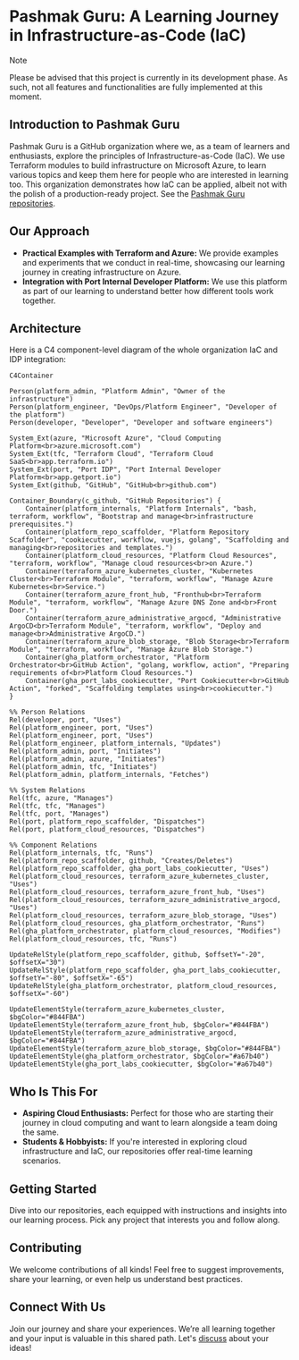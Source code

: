 # Pashmak Guru: A Learning Journey in Infrastructure-as-Code (IaC)

> [!NOTE]  
> Please be advised that this project is currently in its development phase. As such, not all features and functionalities are fully implemented at this moment.

## Introduction to Pashmak Guru

Pashmak Guru is a GitHub organization where we, as a team of learners and enthusiasts, explore the principles of Infrastructure-as-Code (IaC). We use Terraform modules to build infrastructure on Microsoft Azure, to learn various topics and keep them here for people who are interested in learning too. This organization demonstrates how IaC can be applied, albeit not with the polish of a production-ready project. See the [Pashmak Guru repositories](https://github.com/orgs/PashmakGuru/repositories).

## Our Approach

- **Practical Examples with Terraform and Azure:** We provide examples and experiments that we conduct in real-time, showcasing our learning journey in creating infrastructure on Azure.
- **Integration with Port Internal Developer Platform:** We use this platform as part of our learning to understand better how different tools work together.

## Architecture
Here is a C4 component-level diagram of the whole organization IaC and IDP integration:
```mermaid
C4Container

Person(platform_admin, "Platform Admin", "Owner of the infrastructure")
Person(platform_engineer, "DevOps/Platform Engineer", "Developer of the platform")
Person(developer, "Developer", "Developer and software engineers")

System_Ext(azure, "Microsoft Azure", "Cloud Computing Platform<br>azure.microsoft.com")
System_Ext(tfc, "Terraform Cloud", "Terraform Cloud SaaS<br>app.terraform.io")
System_Ext(port, "Port IDP", "Port Internal Developer Platform<br>app.getport.io")
System_Ext(github, "GitHub", "GitHub<br>github.com")

Container_Boundary(c_github, "GitHub Repositories") {
    Container(platform_internals, "Platform Internals", "bash, terraform, workflow", "Bootstrap and manage<br>infrastructure prerequisites.")
    Container(platform_repo_scaffolder, "Platform Repository Scaffolder", "cookiecutter, workflow, vuejs, golang", "Scaffolding and managing<br>repositories and templates.")
    Container(platform_cloud_resources, "Platform Cloud Resources", "terraform, workflow", "Manage cloud resources<br>on Azure.")
    Container(terraform_azure_kubernetes_cluster, "Kubernetes Cluster<br>Terraform Module", "terraform, workflow", "Manage Azure Kubernetes<br>Service.")
    Container(terraform_azure_front_hub, "Fronthub<br>Terraform Module", "terraform, workflow", "Manage Azure DNS Zone and<br>Front Door.")
    Container(terraform_azure_administrative_argocd, "Administrative ArgoCD<br>Terraform Module", "terraform, workflow", "Deploy and manage<br>Administrative ArgoCD.")
    Container(terraform_azure_blob_storage, "Blob Storage<br>Terraform Module", "terraform, workflow", "Manage Azure Blob Storage.")
    Container(gha_platform_orchestrator, "Platform Orchestrator<br>GitHub Action", "golang, workflow, action", "Preparing requirements of<br>Platform Cloud Resources.")
    Container(gha_port_labs_cookiecutter, "Port Cookiecutter<br>GitHub Action", "forked", "Scaffolding templates using<br>cookiecutter.")
}

%% Person Relations
Rel(developer, port, "Uses")
Rel(platform_engineer, port, "Uses")
Rel(platform_engineer, port, "Uses")
Rel(platform_engineer, platform_internals, "Updates")
Rel(platform_admin, port, "Initiates")
Rel(platform_admin, azure, "Initiates")
Rel(platform_admin, tfc, "Initiates")
Rel(platform_admin, platform_internals, "Fetches")

%% System Relations
Rel(tfc, azure, "Manages")
Rel(tfc, tfc, "Manages")
Rel(tfc, port, "Manages")
Rel(port, platform_repo_scaffolder, "Dispatches")
Rel(port, platform_cloud_resources, "Dispatches")

%% Component Relations
Rel(platform_internals, tfc, "Runs")
Rel(platform_repo_scaffolder, github, "Creates/Deletes")
Rel(platform_repo_scaffolder, gha_port_labs_cookiecutter, "Uses")
Rel(platform_cloud_resources, terraform_azure_kubernetes_cluster, "Uses")
Rel(platform_cloud_resources, terraform_azure_front_hub, "Uses")
Rel(platform_cloud_resources, terraform_azure_administrative_argocd, "Uses")
Rel(platform_cloud_resources, terraform_azure_blob_storage, "Uses")
Rel(platform_cloud_resources, gha_platform_orchestrator, "Runs")
Rel(gha_platform_orchestrator, platform_cloud_resources, "Modifies")
Rel(platform_cloud_resources, tfc, "Runs")

UpdateRelStyle(platform_repo_scaffolder, github, $offsetY="-20", $offsetX="30")
UpdateRelStyle(platform_repo_scaffolder, gha_port_labs_cookiecutter, $offsetY="-80", $offsetX="-65")
UpdateRelStyle(gha_platform_orchestrator, platform_cloud_resources, $offsetX="-60")

UpdateElementStyle(terraform_azure_kubernetes_cluster, $bgColor="#844FBA")
UpdateElementStyle(terraform_azure_front_hub, $bgColor="#844FBA")
UpdateElementStyle(terraform_azure_administrative_argocd, $bgColor="#844FBA")
UpdateElementStyle(terraform_azure_blob_storage, $bgColor="#844FBA")
UpdateElementStyle(gha_platform_orchestrator, $bgColor="#a67b40")
UpdateElementStyle(gha_port_labs_cookiecutter, $bgColor="#a67b40")
```

## Who Is This For

- **Aspiring Cloud Enthusiasts:** Perfect for those who are starting their journey in cloud computing and want to learn alongside a team doing the same.
- **Students & Hobbyists:** If you're interested in exploring cloud infrastructure and IaC, our repositories offer real-time learning scenarios.

## Getting Started

Dive into our repositories, each equipped with instructions and insights into our learning process. Pick any project that interests you and follow along.

## Contributing

We welcome contributions of all kinds! Feel free to suggest improvements, share your learning, or even help us understand best practices.

## Connect With Us

Join our journey and share your experiences. We’re all learning together and your input is valuable in this shared path. Let's [discuss](https://github.com/orgs/PashmakGuru/discussions/categories/general) about your ideas!

